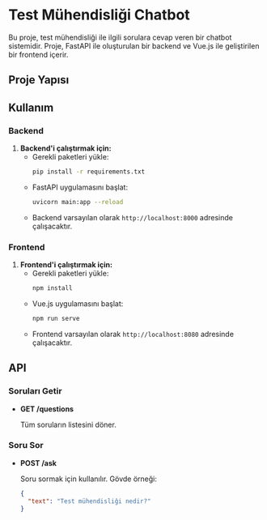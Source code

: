 # Test Mühendisliği Chatbot

Bu proje, test mühendisliği ile ilgili sorulara cevap veren bir chatbot sistemidir. Proje, FastAPI ile oluşturulan bir backend ve Vue.js ile geliştirilen bir frontend içerir.

## Proje Yapısı

## Kullanım

### Backend

1. **Backend'i çalıştırmak için:**
   - Gerekli paketleri yükle:
     ```bash
     pip install -r requirements.txt
     ```
   - FastAPI uygulamasını başlat:
     ```bash
     uvicorn main:app --reload
     ```
   - Backend varsayılan olarak `http://localhost:8000` adresinde çalışacaktır.

### Frontend

1. **Frontend'i çalıştırmak için:**
   - Gerekli paketleri yükle:
     ```bash
     npm install
     ```
   - Vue.js uygulamasını başlat:
     ```bash
     npm run serve
     ```
   - Frontend varsayılan olarak `http://localhost:8080` adresinde çalışacaktır.

## API

### Soruları Getir

- **GET /questions**
  
  Tüm soruların listesini döner.

### Soru Sor

- **POST /ask**
  
  Soru sormak için kullanılır. Gövde örneği:
  ```json
  {
    "text": "Test mühendisliği nedir?"
  }
